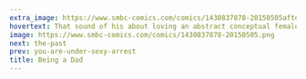 ```yaml
---
extra_image: https://www.smbc-comics.com/comics/1430837878-20150505after.png
hovertext: That sound of his about loving an abstract conceptual female more than any other abstract conceptual female really spoke to me.
image: https://www.smbc-comics.com/comics/1430837878-20150505.png
next: the-past
prev: you-are-under-sexy-arrest
title: Being a Dad
---
```


